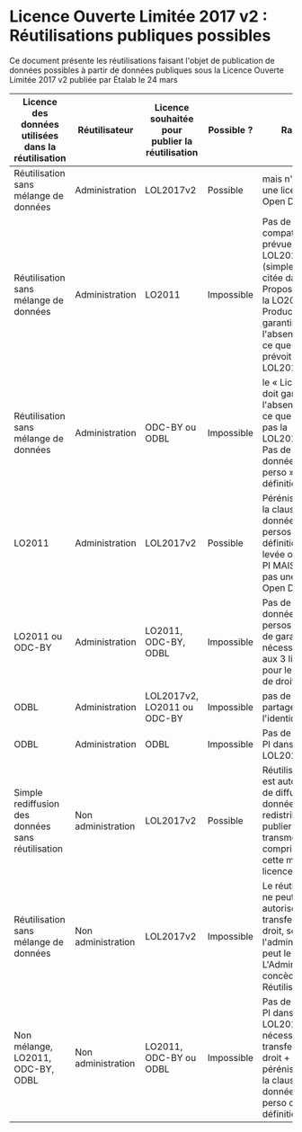 # Licence Ouverte Limitée 2017 v2 : Réutilisations publiques possibles

Ce document présente les réutilisations faisant l'objet de publication de données possibles à partir de données publiques sous la Licence Ouverte Limitée 2017 v2 publiée par Étalab le 24 mars

| Licence des données utilisées dans la réutilisation | Réutilisateur | Licence souhaitée pour publier la réutilisation | Possible ? | Raison | 
|---------------------------------------|-------------------------|---------------------------|------------|--------------------------|
| Réutilisation sans mélange de données | Administration          | LOL2017v2                 | Possible   | mais n'est pas une licence Open Data |
| Réutilisation sans mélange de données | Administration          | LO2011                    | Impossible | Pas de compatibilité prévue dans la LOL2017v2 (simplement citée dans le A Propos) + Dans la LO2011, le Producteur doit garantir l'absence de PI ce que ne prévoit pas la LOL2017v2   |
| Réutilisation sans mélange de données | Administration          | ODC-BY ou ODBL            | Impossible | le « Licensor » doit garantir l'absence de PI ce que n'offre pas la LOL2017v2 + Pas de clause « données à c. perso » ni de sa définition |
| LO2011                                | Administration          | LOL2017v2                 | Possible   | Pérénisation de la clause données à c. persos et de sa définition + levée obligation PI MAIS n'est pas une licence Open Data |
| LO2011 ou ODC-BY                      | Administration          | LO2011, ODC-BY, ODBL      | Impossible | Pas de clause « données à c. persos » + pas de garanties PI nécessaires aux 3 licences pour le transfer de droit |
| ODBL                                  | Administration          | LOL2017v2, LO2011 ou ODC-BY | Impossible | pas de clause « partage à l'identique »  |
| ODBL                                  | Administration          | ODBL                      | Impossible | Pas de garantie PI dans la LOL2017v2 |
| Simple rediffusion des données sans réutilisation |Non administration | LOL2017v2           | Possible   | Réutilisateur est autorisé « de diffuser [les données], les redistribuer, les publier et les transmettre (y compris sous cette même licence) »
| Réutilisation sans mélange de données | Non administration      | LOL2017v2                 | Impossible | Le réutilisateur ne peut autoriser le transfer de droit, seule l'administration peut le faire (« L'Administration concède au Réutilisateur ») |
| Non mélange, LO2011, ODC-BY, ODBL     | Non administration      | LO2011, ODC-BY ou ODBL    | Impossible | Pas de garantie PI dans la LOL2017v2 nécessaire au transfer de droit + pas de pérénisation de la clause données à c. perso ou de sa définition |


